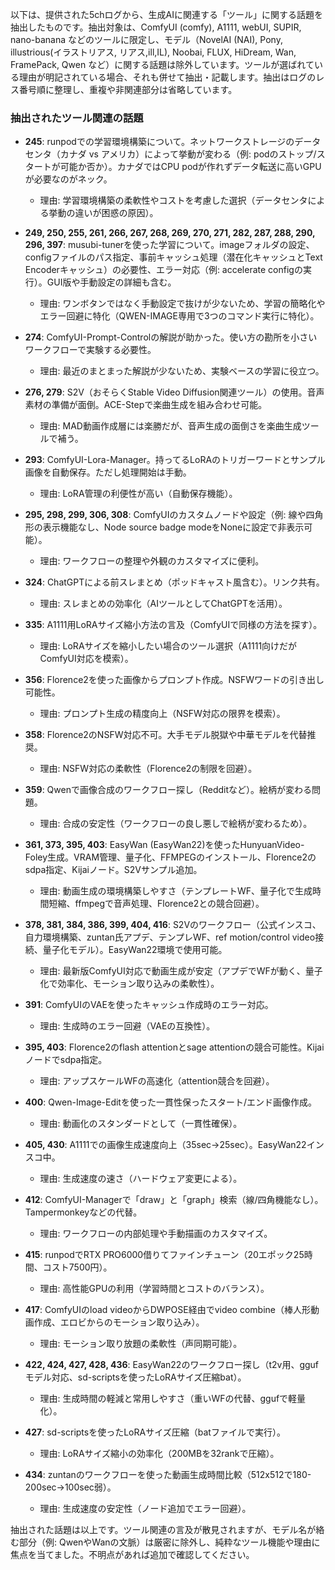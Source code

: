 以下は、提供された5chログから、生成AIに関連する「ツール」に関する話題を抽出したものです。抽出対象は、ComfyUI (comfy), A1111, webUI, SUPIR, nano-banana などのツールに限定し、モデル（NovelAI (NAI), Pony, illustrious(イラストリアス, リアス,ill,IL), Noobai, FLUX, HiDream, Wan, FramePack, Qwen など）に関する話題は除外しています。ツールが選ばれている理由が明記されている場合、それも併せて抽出・記載します。抽出はログのレス番号順に整理し、重複や非関連部分は省略しています。

### 抽出されたツール関連の話題
- **245**: runpodでの学習環境構築について。ネットワークストレージのデータセンタ（カナダ vs アメリカ）によって挙動が変わる（例: podのストップ/スタートが可能か否か）。カナダではCPU podが作れずデータ転送に高いGPUが必要なのがネック。
  - 理由: 学習環境構築の柔軟性やコストを考慮した選択（データセンタによる挙動の違いが困惑の原因）。

- **249, 250, 255, 261, 266, 267, 268, 269, 270, 271, 282, 287, 288, 290, 296, 397**: musubi-tunerを使った学習について。imageフォルダの設定、configファイルのパス指定、事前キャッシュ処理（潜在化キャッシュとText Encoderキャッシュ）の必要性、エラー対応（例: accelerate configの実行）。GUI版や手動設定の詳細も含む。
  - 理由: ワンボタンではなく手動設定で抜けが少ないため、学習の簡略化やエラー回避に特化（QWEN-IMAGE専用で3つのコマンド実行に特化）。

- **274**: ComfyUI-Prompt-Controlの解説が助かった。使い方の勘所を小さいワークフローで実験する必要性。
  - 理由: 最近のまとまった解説が少ないため、実験ベースの学習に役立つ。

- **276, 279**: S2V（おそらくStable Video Diffusion関連ツール）の使用。音声素材の準備が面倒。ACE-Stepで楽曲生成を組み合わせ可能。
  - 理由: MAD動画作成層には楽勝だが、音声生成の面倒さを楽曲生成ツールで補う。

- **293**: ComfyUI-Lora-Manager。持ってるLoRAのトリガーワードとサンプル画像を自動保存。ただし処理開始は手動。
  - 理由: LoRA管理の利便性が高い（自動保存機能）。

- **295, 298, 299, 306, 308**: ComfyUIのカスタムノードや設定（例: 線や四角形の表示機能なし、Node source badge modeをNoneに設定で非表示可能）。
  - 理由: ワークフローの整理や外観のカスタマイズに便利。

- **324**: ChatGPTによる前スレまとめ（ポッドキャスト風含む）。リンク共有。
  - 理由: スレまとめの効率化（AIツールとしてChatGPTを活用）。

- **335**: A1111用LoRAサイズ縮小方法の言及（ComfyUIで同様の方法を探す）。
  - 理由: LoRAサイズを縮小したい場合のツール選択（A1111向けだがComfyUI対応を模索）。

- **356**: Florence2を使った画像からプロンプト作成。NSFWワードの引き出し可能性。
  - 理由: プロンプト生成の精度向上（NSFW対応の限界を模索）。

- **358**: Florence2のNSFW対応不可。大手モデル脱獄や中華モデルを代替推奨。
  - 理由: NSFW対応の柔軟性（Florence2の制限を回避）。

- **359**: Qwenで画像合成のワークフロー探し（Redditなど）。絵柄が変わる問題。
  - 理由: 合成の安定性（ワークフローの良し悪しで絵柄が変わるため）。

- **361, 373, 395, 403**: EasyWan (EasyWan22)を使ったHunyuanVideo-Foley生成。VRAM管理、量子化、FFMPEGのインストール、Florence2のsdpa指定、Kijaiノード。S2Vサンプル追加。
  - 理由: 動画生成の環境構築しやすさ（テンプレートWF、量子化で生成時間短縮、ffmpegで音声処理、Florence2との競合回避）。

- **378, 381, 384, 386, 399, 404, 416**: S2Vのワークフロー（公式インスコ、自力環境構築、zuntan氏アプデ、テンプレWF、ref motion/control video接続、量子化モデル）。EasyWan22環境で使用可能。
  - 理由: 最新版ComfyUI対応で動画生成が安定（アプデでWFが動く、量子化で効率化、モーション取り込みの柔軟性）。

- **391**: ComfyUIのVAEを使ったキャッシュ作成時のエラー対応。
  - 理由: 生成時のエラー回避（VAEの互換性）。

- **395, 403**: Florence2のflash attentionとsage attentionの競合可能性。Kijaiノードでsdpa指定。
  - 理由: アップスケールWFの高速化（attention競合を回避）。

- **400**: Qwen-Image-Editを使った一貫性保ったスタート/エンド画像作成。
  - 理由: 動画化のスタンダードとして（一貫性確保）。

- **405, 430**: A1111での画像生成速度向上（35sec→25sec）。EasyWan22インスコ中。
  - 理由: 生成速度の速さ（ハードウェア変更による）。

- **412**: ComfyUI-Managerで「draw」と「graph」検索（線/四角機能なし）。Tampermonkeyなどの代替。
  - 理由: ワークフローの内部処理や手動描画のカスタマイズ。

- **415**: runpodでRTX PRO6000借りてファインチューン（20エポック25時間、コスト7500円）。
  - 理由: 高性能GPUの利用（学習時間とコストのバランス）。

- **417**: ComfyUIのload videoからDWPOSE経由でvideo combine（棒人形動画作成、エロビからのモーション取り込み）。
  - 理由: モーション取り放題の柔軟性（声同期可能）。

- **422, 424, 427, 428, 436**: EasyWan22のワークフロー探し（t2v用、ggufモデル対応、sd-scriptsを使ったLoRAサイズ圧縮bat）。
  - 理由: 生成時間の軽減と常用しやすさ（重いWFの代替、ggufで軽量化）。

- **427**: sd-scriptsを使ったLoRAサイズ圧縮（batファイルで実行）。
  - 理由: LoRAサイズ縮小の効率化（200MBを32rankで圧縮）。

- **434**: zuntanのワークフローを使った動画生成時間比較（512x512で180-200sec→100sec弱）。
  - 理由: 生成速度の安定性（ノード追加でエラー回避）。

抽出された話題は以上です。ツール関連の言及が散見されますが、モデル名が絡む部分（例: QwenやWanの文脈）は厳密に除外し、純粋なツール機能や理由に焦点を当てました。不明点があれば追加で確認してください。